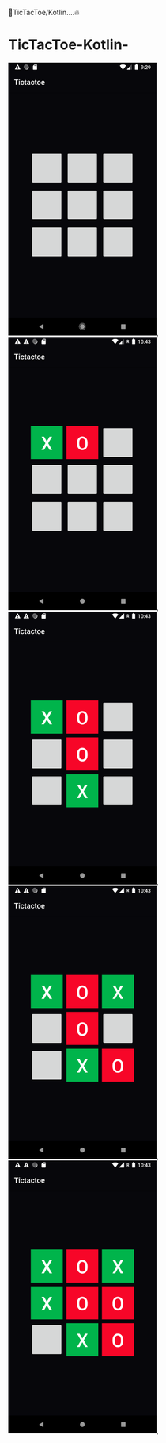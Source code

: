 🎲TicTacToe/Kotlin....🔥
# TicTacToe-Kotlin-

<img src="https://github.com/vipuluthaiah/assets/blob/master/Screenshot_1590681559.png" width="300" height="550">,
<img src="https://github.com/vipuluthaiah/assets/blob/master/Screenshot_1590686030.png" width="300" height="550">,
<img src="https://github.com/vipuluthaiah/assets/blob/master/Screenshot_1590686034.png" width="300" height="550">,
<img src="https://github.com/vipuluthaiah/assets/blob/master/Screenshot_1590686037.png" width="300" height="550">,
<img src="https://github.com/vipuluthaiah/assets/blob/master/Screenshot_1590686039.png" width="300" height="550">,

